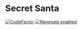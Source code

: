 # Secret Santa

[![CodeFactor](https://www.codefactor.io/repository/github/tschm/secretsanta/badge)](https://www.codefactor.io/repository/github/tschm/secretsanta)
[![Renovate enabled](https://img.shields.io/badge/renovate-enabled-brightgreen.svg)](https://github.com/renovatebot/renovate)
